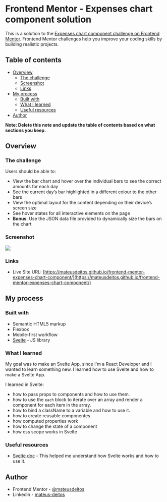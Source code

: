 # Frontend Mentor - Expenses chart component solution

This is a solution to the [Expenses chart component challenge on Frontend Mentor](https://www.frontendmentor.io/challenges/expenses-chart-component-e7yJBUdjwt). Frontend Mentor challenges help you improve your coding skills by building realistic projects. 

## Table of contents

- [Overview](#overview)
  - [The challenge](#the-challenge)
  - [Screenshot](#screenshot)
  - [Links](#links)
- [My process](#my-process)
  - [Built with](#built-with)
  - [What I learned](#what-i-learned)
  - [Useful resources](#useful-resources)
- [Author](#author)

**Note: Delete this note and update the table of contents based on what sections you keep.**

## Overview

### The challenge

Users should be able to:

- View the bar chart and hover over the individual bars to see the correct amounts for each day
- See the current day’s bar highlighted in a different colour to the other bars
- View the optimal layout for the content depending on their device’s screen size
- See hover states for all interactive elements on the page
- **Bonus**: Use the JSON data file provided to dynamically size the bars on the chart

### Screenshot

![](./screenshot.jpg)

### Links

- Live Site URL: [https://mateusdeitos.github.io/frontend-mentor-expenses-chart-component/](https://mateusdeitos.github.io/frontend-mentor-expenses-chart-component/)

## My process

### Built with

- Semantic HTML5 markup
- Flexbox
- Mobile-first workflow
- [Svelte](https://svelte.dev/) - JS library


### What I learned

My goal was to make an Svelte App, since I'm a React Developer and I wanted to learn something new. I learned how to use Svelte and how to make a Svelte App. 

I learned in Svelte:
 - how to pass props to components and how to use them.
 - how to use the `each` block to iterate over an array and render a component for each item in the array.
 - how to bind a className to a variable and how to use it.
 - how to create reusable componentes
 - how computed properties work
 - how to change the state of a component
 - how css scope works in Svelte

### Useful resources

- [Svelte doc](https://svelte.dev) - This helped me understand how Svelte works and how to use it.

## Author

- Frontend Mentor - [@mateusdeitos](https://www.frontendmentor.io/profile/mateusdeitos)
- Linkedin - [mateus-deitos](https://linkedin.com/in/mateus-deitos)

